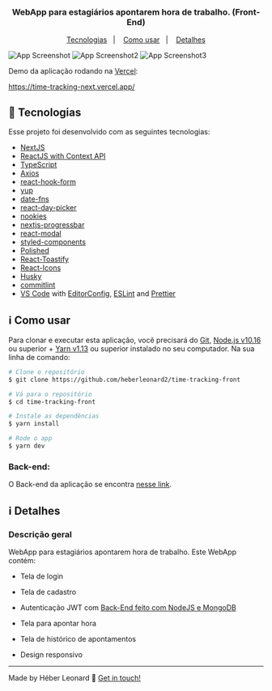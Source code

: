 <h3 align="center">
  WebApp para estagiários apontarem hora de trabalho. (Front-End)
</h3>

<p align="center">
  <a href="#rocket-tecnologias">Tecnologias</a>&nbsp;&nbsp;&nbsp;|&nbsp;&nbsp;&nbsp;
  <a href="#information_source-como-usar">Como usar</a>&nbsp;&nbsp;&nbsp;|&nbsp;&nbsp;&nbsp;
  <a href="#information_source-detalhes">Detalhes</a>
</p>

![App Screenshot](https://res.cloudinary.com/heberleonard/image/upload/v1626023925/image_14_ivrota.png)
![App Screenshot2](https://res.cloudinary.com/heberleonard/image/upload/v1626023922/image_15_tdfdss.png)
![App Screenshot3](https://res.cloudinary.com/heberleonard/image/upload/v1626023918/image_16_tvrbl4.png)

<p>
Demo da aplicação rodando na
<a href="https://vercel.com/" target="_blank">Vercel</a>:
<p>
  <a href="https://time-tracking-next.vercel.app/" target="_blank">
    https://time-tracking-next.vercel.app/
    </p>
  </a>
</p>

## :rocket: Tecnologias

Esse projeto foi desenvolvido com as seguintes tecnologias:

- [NextJS](https://reactjs.org/)
- [ReactJS with Context API](https://reactjs.org/)
- [TypeScript](https://www.typescriptlang.org/)
- [Axios](https://github.com/axios/axios)
- [react-hook-form](https://react-hook-form.com/)
- [yup](https://github.com/jquense/yup)
- [date-fns](https://date-fns.org/)
- [react-day-picker](https://react-day-picker.js.org/)
- [nookies](https://github.com/maticzav/nookies)
- [nextjs-progressbar](https://github.com/apal21/nextjs-progressbar)
- [react-modal](https://github.com/reactjs/react-modal)
- [styled-components](https://www.styled-components.com/)
- [Polished](https://polished.js.org/)
- [React-Toastify](https://fkhadra.github.io/react-toastify/)
- [React-Icons](https://react-icons.netlify.com/)
- [Husky](https://github.com/typicode/husky)
- [commitlint](https://github.com/conventional-changelog/commitlint)
- [VS Code][vc] with [EditorConfig][vceditconfig], [ESLint][vceslint] and [Prettier](https://prettier.io/)

## :information_source: Como usar

Para clonar e executar esta aplicação, você precisará do [Git](https://git-scm.com), [Node.js v10.16][nodejs] ou superior + [Yarn v1.13][yarn] ou superior instalado no seu computador. Na sua linha de comando:

```bash
# Clone o repositório
$ git clone https://github.com/heberleonard2/time-tracking-front

# Vá para o repositório
$ cd time-tracking-front

# Instale as dependências
$ yarn install

# Rode o app
$ yarn dev
```

### Back-end:

O Back-end da aplicação se encontra <a href="https://github.com/heberleonard2/time-tracking-back">nesse link</a>.

## :information_source: Detalhes

### Descrição geral

WebApp para estagiários apontarem hora de trabalho. Este WebApp contém:

- Tela de login

- Tela de cadastro

- Autenticação JWT com <a href="https://github.com/heberleonard2/time-tracking-back" target="_blank">Back-End feito com NodeJS e MongoDB</a>

- Tela para apontar hora

- Tela de histórico de apontamentos

- Design responsivo

----

Made by Héber Leonard :wave: [Get in touch!](https://www.linkedin.com/in/heber-leonard/)

[nodejs]: https://nodejs.org/
[yarn]: https://yarnpkg.com/
[vc]: https://code.visualstudio.com/
[vceditconfig]: https://marketplace.visualstudio.com/items?itemName=EditorConfig.EditorConfig
[vceslint]: https://marketplace.visualstudio.com/items?itemName=dbaeumer.vscode-eslint
